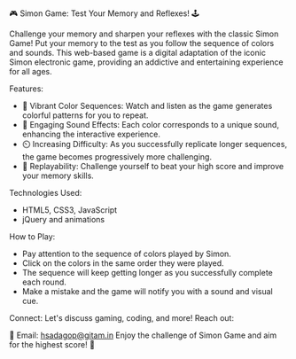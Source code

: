 🎮 Simon Game: Test Your Memory and Reflexes! 🕹️

Challenge your memory and sharpen your reflexes with the classic Simon Game! Put your memory to the test as you follow the sequence of colors and sounds. This web-based game is a digital adaptation of the iconic Simon electronic game, providing an addictive and entertaining experience for all ages.

Features:

- 🌈 Vibrant Color Sequences: Watch and listen as the game generates colorful patterns for you to repeat.
- 🎵 Engaging Sound Effects: Each color corresponds to a unique sound, enhancing the interactive experience.
- ⏲️ Increasing Difficulty: As you successfully replicate longer sequences, the game becomes progressively more challenging.
- 🔄 Replayability: Challenge yourself to beat your high score and improve your memory skills.

Technologies Used:

- HTML5, CSS3, JavaScript
- jQuery and animations

How to Play:

- Pay attention to the sequence of colors played by Simon.
- Click on the colors in the same order they were played.
- The sequence will keep getting longer as you successfully complete each round.
- Make a mistake and the game will notify you with a sound and visual cue.


Connect:
Let's discuss gaming, coding, and more! Reach out:

📧 Email: hsadagop@gitam.in
Enjoy the challenge of Simon Game and aim for the highest score! 🌟
